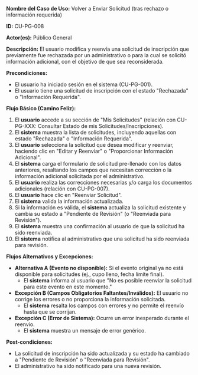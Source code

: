 **Nombre del Caso de Uso:** Volver a Enviar Solicitud (tras rechazo o información requerida)

**ID:** CU-PG-008

**Actor(es):** Público General

**Descripción:** El usuario modifica y reenvía una solicitud de inscripción que previamente fue rechazada por un administrativo o para la cual se solicitó información adicional, con el objetivo de que sea reconsiderada.

**Precondiciones:**

* El usuario ha iniciado sesión en el sistema (CU-PG-001).
* El usuario tiene una solicitud de inscripción con el estado "Rechazada" o "Información Requerida".

**Flujo Básico (Camino Feliz):**

1. El **usuario** accede a su sección de "Mis Solicitudes" (relación con CU-PG-XXX: Consultar Estado de mis Solicitudes/Inscripciones).
2. El **sistema** muestra la lista de solicitudes, incluyendo aquellas con estado "Rechazada" o "Información Requerida".
3. El **usuario** selecciona la solicitud que desea modificar y reenviar, haciendo clic en "Editar y Reenviar" o "Proporcionar Información Adicional".
4. El **sistema** carga el formulario de solicitud pre-llenado con los datos anteriores, resaltando los campos que necesitan corrección o la información adicional solicitada por el administrativo.
5. El **usuario** realiza las correcciones necesarias y/o carga los documentos adicionales (relación con CU-PG-007).
6. El **usuario** hace clic en "Reenviar Solicitud".
7. El **sistema** valida la información actualizada.
8. Si la información es válida, el **sistema** actualiza la solicitud existente y cambia su estado a "Pendiente de Revisión" (o "Reenviada para Revisión").
9. El **sistema** muestra una confirmación al usuario de que la solicitud ha sido reenviada.
10. El **sistema** notifica al administrativo que una solicitud ha sido reenviada para revisión.

**Flujos Alternativos y Excepciones:**

* **Alternativa A (Evento no disponible):** Si el evento original ya no está disponible para solicitudes (ej., cupo lleno, fecha límite final).
  + El **sistema** informa al usuario que "No es posible reenviar la solicitud para este evento en este momento."
* **Excepción B (Campos Obligatorios Faltantes/Inválidos):** El usuario no corrige los errores o no proporciona la información solicitada.
  + El **sistema** resalta los campos con errores y no permite el reenvío hasta que se corrijan.
* **Excepción C (Error de Sistema):** Ocurre un error inesperado durante el reenvío.
  + El **sistema** muestra un mensaje de error genérico.

**Post-condiciones:**

* La solicitud de inscripción ha sido actualizada y su estado ha cambiado a "Pendiente de Revisión" o "Reenviada para Revisión".
* El administrativo ha sido notificado para una nueva revisión.